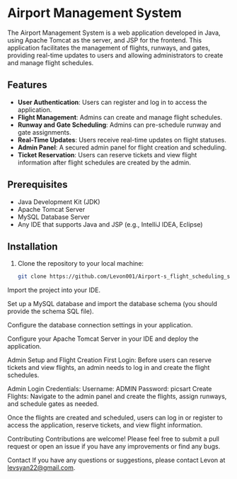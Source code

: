 # Airport Management System

The Airport Management System is a web application developed in Java, using Apache Tomcat as the server, and JSP for the frontend. This application facilitates the management of flights, runways, and gates, providing real-time updates to users and allowing administrators to create and manage flight schedules.

## Features

- **User Authentication**: Users can register and log in to access the application.
- **Flight Management**: Admins can create and manage flight schedules.
- **Runway and Gate Scheduling**: Admins can pre-schedule runway and gate assignments.
- **Real-Time Updates**: Users receive real-time updates on flight statuses.
- **Admin Panel**: A secured admin panel for flight creation and scheduling.
- **Ticket Reservation**: Users can reserve tickets and view flight information after flight schedules are created by the admin.

## Prerequisites

- Java Development Kit (JDK)
- Apache Tomcat Server
- MySQL Database Server
- Any IDE that supports Java and JSP (e.g., IntelliJ IDEA, Eclipse)

## Installation

1. Clone the repository to your local machine:
   ```sh
   git clone https://github.com/Levon001/Airport-s_flight_scheduling_system.git


Import the project into your IDE.

Set up a MySQL database and import the database schema (you should provide the schema SQL file).

Configure the database connection settings in your application.

Configure your Apache Tomcat Server in your IDE and deploy the application.

Admin Setup and Flight Creation
First Login: Before users can reserve tickets and view flights, an admin needs to log in and create the flight schedules.

Admin Login Credentials:
Username: ADMIN
Password: picsart
Create Flights: Navigate to the admin panel and create the flights, assign runways, and schedule gates as needed.

Once the flights are created and scheduled, users can log in or register to access the application, reserve tickets, and view flight information.


Contributing
Contributions are welcome! Please feel free to submit a pull request or open an issue if you have any improvements or find any bugs.

Contact
If you have any questions or suggestions, please contact Levon at levsyan22@gmail.com.



